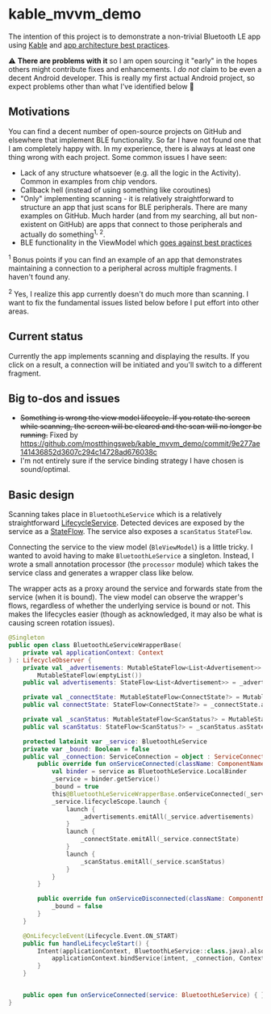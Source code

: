 # kable_mvvm_demo

The intention of this project is to demonstrate a non-trivial Bluetooth LE app using [Kable](https://github.com/JuulLabs/kable) and [app architecture best practices](https://developer.android.com/jetpack/guide).

:warning: **There are problems with it** so I am open sourcing it "early" in the hopes others might contribute fixes and enhancements. I *do not* claim to be even a decent Android developer. This is really my first actual Android project, so expect problems other than what I've identified below :slightly_smiling_face:

## Motivations

You can find a decent number of open-source projects on GitHub and elsewhere that implement BLE functionality. So far I have not found one that I am completely happy with. In my experience, there is always at least one thing wrong with each project. Some common issues I have seen:

- Lack of any structure whatsoever (e.g. all the logic in the Activity). Common in examples from chip vendors.  
- Callback hell (instead of using something like coroutines)
- "Only" implementing scanning - it is relatively straightforward to structure an app that just scans for BLE peripherals. There are many examples on GitHub. Much harder (and from my searching, all but non-existent on GitHub) are apps that connect to those peripherals and actually do something<sup>1, 2</sup>. 
- BLE functionality in the ViewModel which [goes against best practices](https://medium.com/androiddevelopers/viewmodels-and-livedata-patterns-antipatterns-21efaef74a54) 

<sup>1</sup> Bonus points if you can find an example of an app that demonstrates maintaining a connection to a peripheral across multiple fragments. I haven't found any.

<sup>2</sup> Yes, I realize this app currently doesn't do much more than scanning. I want to fix the fundamental issues listed below before I put effort into other areas.  

## Current status

Currently the app implements scanning and displaying the results. If you click on a result, a connection will be initiated and you'll switch to a different fragment.

## Big to-dos and issues

- ~~Something is wrong the view model lifecycle. If you rotate the screen while scanning, the screen will be cleared and the scan will no longer be running.~~ Fixed by https://github.com/mostthingsweb/kable_mvvm_demo/commit/9e277ae141436852d3607c294c14728ad676038c
- I'm not entirely sure if the service binding strategy I have chosen is sound/optimal.

## Basic design

Scanning takes place in `BluetoothLeService` which is a relatively straightforward [LifecycleService](https://developer.android.com/reference/androidx/lifecycle/LifecycleService). Detected devices are exposed by the service as a [StateFlow](https://developer.android.com/kotlin/flow/stateflow-and-sharedflow). The service also exposes a `scanStatus` `StateFlow`.

Connecting the service to the view model (`BleViewModel`) is a little tricky. I wanted to avoid having to make `BluetoothLeService` a singleton. Instead, I wrote a small annotation processor (the `processor` module) which takes the service class and generates a wrapper class like below. 

The wrapper acts as a proxy around the service and forwards state from the service (when it is bound). The view model can observe the wrapper's flows, regardless of whether the underlying service is bound or not. This makes the lifecycles easier (though as acknowledged, it may also be what is causing screen rotation issues).

```kotlin
@Singleton
public open class BluetoothLeServiceWrapperBase(
    private val applicationContext: Context
) : LifecycleObserver {
    private val _advertisements: MutableStateFlow<List<Advertisement>> =
        MutableStateFlow(emptyList())
    public val advertisements: StateFlow<List<Advertisement>> = _advertisements.asStateFlow()

    private val _connectState: MutableStateFlow<ConnectState?> = MutableStateFlow(null)
    public val connectState: StateFlow<ConnectState?> = _connectState.asStateFlow()

    private val _scanStatus: MutableStateFlow<ScanStatus?> = MutableStateFlow(null)
    public val scanStatus: StateFlow<ScanStatus?> = _scanStatus.asStateFlow()

    protected lateinit var _service: BluetoothLeService
    private var _bound: Boolean = false
    public val _connection: ServiceConnection = object : ServiceConnection {
        public override fun onServiceConnected(className: ComponentName, service: IBinder) {
            val binder = service as BluetoothLeService.LocalBinder
            _service = binder.getService()
            _bound = true
            this@BluetoothLeServiceWrapperBase.onServiceConnected(_service)
            _service.lifecycleScope.launch {
                launch {
                    _advertisements.emitAll(_service.advertisements)
                }
                launch {
                    _connectState.emitAll(_service.connectState)
                }
                launch {
                    _scanStatus.emitAll(_service.scanStatus)
                }
            }
        }

        public override fun onServiceDisconnected(className: ComponentName) {
            _bound = false
        }
    }

    @OnLifecycleEvent(Lifecycle.Event.ON_START)
    public fun handleLifecycleStart() {
        Intent(applicationContext, BluetoothLeService::class.java).also { intent ->
            applicationContext.bindService(intent, _connection, Context.BIND_AUTO_CREATE)
        }
    }


    public open fun onServiceConnected(service: BluetoothLeService) { }
}
```


